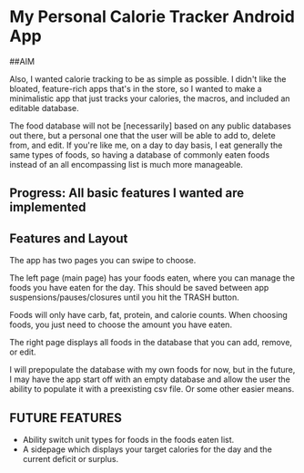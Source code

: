 # My Personal Calorie Tracker Android App

##AIM

Also, I wanted calorie tracking to be as simple as possible. I didn't like the bloated, feature-rich apps that's in the store, so I wanted to make a minimalistic app that just tracks your calories, the macros, and included an editable database. 

The food database will not be [necessarily] based on any public databases out there, but a personal one that the user will be able to add to, delete from, and edit. If you're like me, on a day to day basis, I eat generally the same types of foods, so having a database of commonly eaten foods instead of an all encompassing list is much more manageable.


## Progress: All basic features I wanted are implemented

## Features and Layout
The app has two pages you can swipe to choose.

The left page (main page) has your foods eaten, where you can manage the foods you have eaten for the day. This should be saved between app suspensions/pauses/closures until you hit the TRASH button. 

Foods will only have carb, fat, protein, and calorie counts. When choosing foods, you just need to choose the amount you have eaten.

The right page displays all foods in the database that you can add, remove, or edit.

I will prepopulate the database with my own foods for now, but in the future, I may have the app start off with an empty database and allow the user the ability to populate it with a preexisting csv file. Or some other easier means.

## FUTURE FEATURES
* Ability switch unit types for foods in the foods eaten list.
* A sidepage which displays your target calories for the day and the current deficit or surplus.